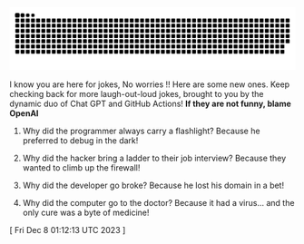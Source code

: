 <picture>
  <source media="(prefers-color-scheme: dark)" srcset="https://raw.githubusercontent.com/platane/platane/output/github-contribution-grid-snake-dark.svg">
  <source media="(prefers-color-scheme: light)" srcset="https://raw.githubusercontent.com/platane/platane/output/github-contribution-grid-snake.svg">
  <img alt="github contribution grid snake animation" src="https://raw.githubusercontent.com/platane/platane/output/github-contribution-grid-snake.svg">
</picture>


I know you are here for jokes, No worries !!
Here are some new ones. Keep checking back for more laugh-out-loud jokes, brought to you by the dynamic duo of Chat GPT and GitHub Actions! __If they are not funny, blame OpenAI__
 
1. Why did the programmer always carry a flashlight? Because he preferred to debug in the dark!

2. Why did the hacker bring a ladder to their job interview? Because they wanted to climb up the firewall!

3. Why did the developer go broke? Because he lost his domain in a bet!

4. Why did the computer go to the doctor? Because it had a virus... and the only cure was a byte of medicine!
 
[ 
Fri Dec  8 01:12:13 UTC 2023
 ]
